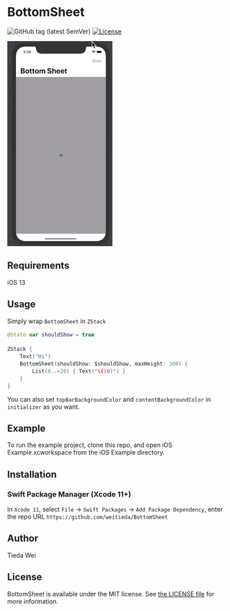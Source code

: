 # BottomSheet

![GitHub tag (latest SemVer)](https://img.shields.io/github/v/tag/weitieda/BottomSheet)
[![License](https://img.shields.io/github/license/weitieda/BottomSheet)](LICENSE)

![preview](demo.gif)

## Requirements

iOS 13

## Usage
Simply wrap `BottomSheet` in `ZStack`

```swift
@State var shouldShow = true

ZStack {
    Text("Hi")
    BottomSheet(shouldShow: $shouldShow, maxHeight: 300) {
        List(0..<20) { Text("\($0)") }
    }
}
```
You can also set `topBarBackgroundColor` and `contentBackgroundColor` in `initializer` as you want.

## Example

To run the example project, clone this repo, and open iOS Example.xcworkspace from the iOS Example directory.

## Installation

### Swift Package Manager (Xcode 11+)

In `Xcode 11`, select `File` -> `Swift Packages` -> `Add Package Dependency`, enter the repo URL `https://github.com/weitieda/BottomSheet`


## Author

Tieda Wei


## License

BottomSheet is available under the MIT license. See [the LICENSE file](LICENSE) for more information.
